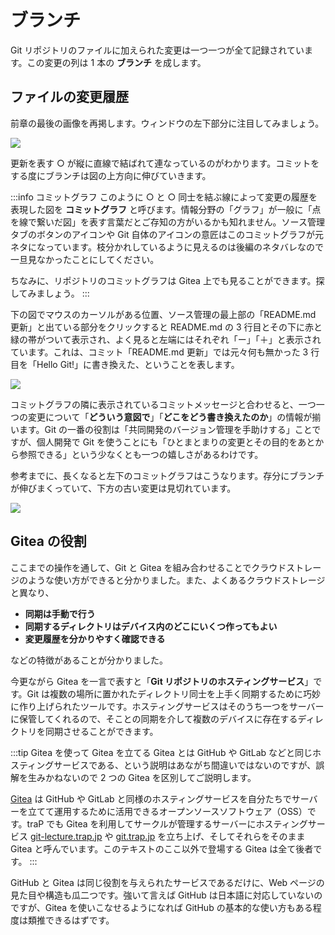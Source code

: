 # ブランチ

Git リポジトリのファイルに加えられた変更は一つ一つが全て記録されています。この変更の列は 1 本の **ブランチ** を成します。

## ファイルの変更履歴

前章の最後の画像を再掲します。ウィンドウの左下部分に注目してみましょう。

![](https://md.trap.jp/uploads/upload_abd67dc27feefeff9b60fe81052d43f9.png)

更新を表す ○ が縦に直線で結ばれて連なっているのがわかります。コミットをする度にブランチは図の上方向に伸びていきます。

:::info コミットグラフ
このように ○ と ○ 同士を結ぶ線によって変更の履歴を表現した図を **コミットグラフ** と呼びます。情報分野の「グラフ」が一般に「点を線で繋いだ図」を表す言葉だとご存知の方がいるかも知れません。ソース管理タブのボタンのアイコンや Git 自体のアイコンの意匠はこのコミットグラフが元ネタになっています。枝分かれしているように見えるのは後編のネタバレなので一旦見なかったことにしてください。

ちなみに、リポジトリのコミットグラフは Gitea 上でも見ることができます。探してみましょう。
:::

下の図でマウスのカーソルがある位置、ソース管理の最上部の「README.md 更新」と出ている部分をクリックすると README.md の 3 行目とその下に赤と緑の帯がついて表示され、よく見ると左端にはそれぞれ「ー」「＋」と表示されています。これは、コミット「README.md 更新」では元々何も無かった 3 行目を「Hello Git!」に書き換えた、ということを表します。

![](https://md.trap.jp/uploads/upload_1db06446d8bc41344dbb0979b3e964ae.png)

コミットグラフの隣に表示されているコミットメッセージと合わせると、一つ一つの変更について「**どういう意図で**」「**どこをどう書き換えたのか**」の情報が揃います。Git の一番の役割は「共同開発のバージョン管理を手助けする」ことですが、個人開発で Git を使うことにも「ひとまとまりの変更とその目的をあとから参照できる」という少なくとも一つの嬉しさがあるわけです。

参考までに、長くなると左下のコミットグラフはこうなります。存分にブランチが伸びまくっていて、下方の古い変更は見切れています。

![](https://md.trap.jp/uploads/upload_f2ef6edf78f71afb20a6cc7d5120cb66.png)

## Gitea の役割

ここまでの操作を通して、Git と Gitea を組み合わせることでクラウドストレージのような使い方ができると分かりました。また、よくあるクラウドストレージと異なり、

- **同期は手動で行う**
- **同期するディレクトリはデバイス内のどこにいくつ作ってもよい**
- **変更履歴を分かりやすく確認できる**

などの特徴があることが分かりました。

今更ながら Gitea を一言で表すと「**Git リポジトリのホスティングサービス**」です。Git は複数の場所に置かれたディレクトリ同士を上手く同期するために巧妙に作り上げられたツールです。ホスティングサービスはそのうち一つをサーバーに保管してくれるので、そことの同期を介して複数のデバイスに存在するディレクトリを同期させることができます。

:::tip Gitea を使って Gitea を立てる
Gitea とは GitHub や GitLab などと同じホスティングサービスである、という説明はあながち間違いではないのですが、誤解を生みかねないので 2 つの Gitea を区別してご説明します。

[Gitea](https://about.gitea.com/) は GitHub や GitLab と同様のホスティングサービスを自分たちでサーバーを立てて運用するために活用できるオープンソースソフトウェア（OSS）です。traP でも Gitea を利用してサークルが管理するサーバーにホスティングサービス [git-lecture.trap.jp](https://git-lecture.trap.jp) や [git.trap.jp](https://git.trap.jp) を立ち上げ、そしてそれらをそのまま Gitea と呼んでいます。このテキストのここ以外で登場する Gitea は全て後者です。
:::

GitHub と Gitea は同じ役割を与えられたサービスであるだけに、Web ページの見た目や構造も瓜二つです。強いて言えば GitHub は日本語に対応していないのですが、Gitea を使いこなせるようになれば GitHub の基本的な使い方もある程度は類推できるはずです。